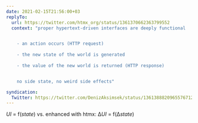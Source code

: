```yaml
---
date: 2021-02-15T21:56:00+03
replyTo:
  url: https://twitter.com/htmx_org/status/1361370662363799552
  context: "proper hypertext-driven interfaces are deeply functional


	- an action occurs (HTTP request) 
	
	- the new state of the world is generated
	
	- the value of the new world is returned (HTTP response)


	no side state, no weird side effects"

syndication:
  Twitter: https://twitter.com/DenizAksimsek/status/1361388820965576712
---
```


<var>UI</var> = f(<var>state</var>)
vs. enhanced with htmx: Δ<var>UI</var> = f(Δ<var>state</var>)
